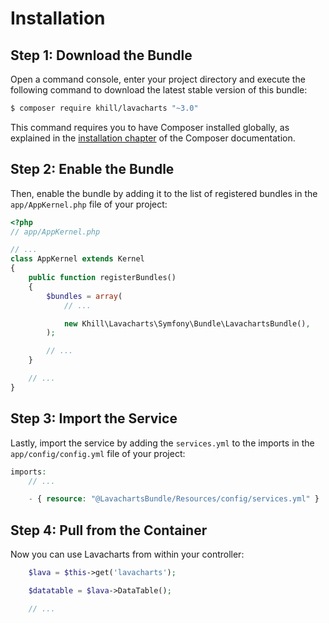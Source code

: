 Installation
============

Step 1: Download the Bundle
---------------------------

Open a command console, enter your project directory and execute the
following command to download the latest stable version of this bundle:

```bash
$ composer require khill/lavacharts "~3.0"
```

This command requires you to have Composer installed globally, as explained
in the [installation chapter](https://getcomposer.org/doc/00-intro.md)
of the Composer documentation.

Step 2: Enable the Bundle
-------------------------

Then, enable the bundle by adding it to the list of registered bundles
in the `app/AppKernel.php` file of your project:

```php
<?php
// app/AppKernel.php

// ...
class AppKernel extends Kernel
{
    public function registerBundles()
    {
        $bundles = array(
            // ...

            new Khill\Lavacharts\Symfony\Bundle\LavachartsBundle(),
        );

        // ...
    }

    // ...
}
```

Step 3: Import the Service
-------------------------

Lastly, import the service by adding the `services.yml` to the imports
in the `app/config/config.yml` file of your project:

```php
imports:
    // ...

    - { resource: "@LavachartsBundle/Resources/config/services.yml" }

```

Step 4: Pull from the Container
-------------------------

Now you can use Lavacharts from within your controller:

```php
    $lava = $this->get('lavacharts');

    $datatable = $lava->DataTable();

    // ...
```
